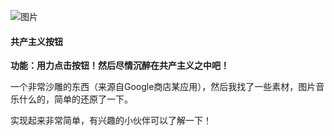 ![图片](https://img-blog.csdnimg.cn/20190411211219652.png)
#### 共产主义按钮
**功能：用力点击按钮！然后尽情沉醉在共产主义之中吧！**

一个非常沙雕的东西（来源自Google商店某应用），然后我找了一些素材，图片音乐什么的，简单的还原了一下。

实现起来非常简单，有兴趣的小伙伴可以了解一下！
